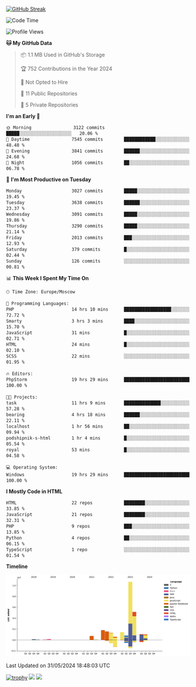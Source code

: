 [![GitHub Streak](https://github-readme-streak-stats.herokuapp.com/?user=yogik10)](https://git.io/streak-stats)
<!--START_SECTION:waka-->
![Code Time](http://img.shields.io/badge/Code%20Time-569%20hrs%2057%20mins-blue)

![Profile Views](http://img.shields.io/badge/Profile%20Views-1-blue)

**🐱 My GitHub Data** 

> 📦 1.1 MB Used in GitHub's Storage 
 > 
> 🏆 752 Contributions in the Year 2024
 > 
> 🚫 Not Opted to Hire
 > 
> 📜 11 Public Repositories 
 > 
> 🔑 5 Private Repositories 
 > 
**I'm an Early 🐤** 

```text
🌞 Morning                3122 commits        █████░░░░░░░░░░░░░░░░░░░░   20.06 % 
🌆 Daytime                7545 commits        ████████████░░░░░░░░░░░░░   48.48 % 
🌃 Evening                3841 commits        ██████░░░░░░░░░░░░░░░░░░░   24.68 % 
🌙 Night                  1056 commits        ██░░░░░░░░░░░░░░░░░░░░░░░   06.78 % 
```
📅 **I'm Most Productive on Tuesday** 

```text
Monday                   3027 commits        █████░░░░░░░░░░░░░░░░░░░░   19.45 % 
Tuesday                  3638 commits        ██████░░░░░░░░░░░░░░░░░░░   23.37 % 
Wednesday                3091 commits        █████░░░░░░░░░░░░░░░░░░░░   19.86 % 
Thursday                 3290 commits        █████░░░░░░░░░░░░░░░░░░░░   21.14 % 
Friday                   2013 commits        ███░░░░░░░░░░░░░░░░░░░░░░   12.93 % 
Saturday                 379 commits         █░░░░░░░░░░░░░░░░░░░░░░░░   02.44 % 
Sunday                   126 commits         ░░░░░░░░░░░░░░░░░░░░░░░░░   00.81 % 
```


📊 **This Week I Spent My Time On** 

```text
🕑︎ Time Zone: Europe/Moscow

💬 Programming Languages: 
PHP                      14 hrs 10 mins      ██████████████████░░░░░░░   72.72 % 
Smarty                   3 hrs 3 mins        ████░░░░░░░░░░░░░░░░░░░░░   15.70 % 
JavaScript               31 mins             █░░░░░░░░░░░░░░░░░░░░░░░░   02.71 % 
HTML                     24 mins             █░░░░░░░░░░░░░░░░░░░░░░░░   02.10 % 
SCSS                     22 mins             ░░░░░░░░░░░░░░░░░░░░░░░░░   01.95 % 

🔥 Editors: 
PhpStorm                 19 hrs 29 mins      █████████████████████████   100.00 % 

🐱‍💻 Projects: 
task                     11 hrs 9 mins       ██████████████░░░░░░░░░░░   57.28 % 
bearing                  4 hrs 18 mins       ██████░░░░░░░░░░░░░░░░░░░   22.11 % 
localhost                1 hr 56 mins        ██░░░░░░░░░░░░░░░░░░░░░░░   09.94 % 
podshipnik-s-html        1 hr 4 mins         █░░░░░░░░░░░░░░░░░░░░░░░░   05.54 % 
royal                    53 mins             █░░░░░░░░░░░░░░░░░░░░░░░░   04.58 % 

💻 Operating System: 
Windows                  19 hrs 29 mins      █████████████████████████   100.00 % 
```

**I Mostly Code in HTML** 

```text
HTML                     22 repos            ████████░░░░░░░░░░░░░░░░░   33.85 % 
JavaScript               21 repos            ████████░░░░░░░░░░░░░░░░░   32.31 % 
PHP                      9 repos             ███░░░░░░░░░░░░░░░░░░░░░░   13.85 % 
Python                   4 repos             ██░░░░░░░░░░░░░░░░░░░░░░░   06.15 % 
TypeScript               1 repo              ░░░░░░░░░░░░░░░░░░░░░░░░░   01.54 % 
```



**Timeline**

![Lines of Code chart](https://raw.githubusercontent.com/Yogik10/Yogik10/main/assets/bar_graph.png)


 Last Updated on 31/05/2024 18:48:03 UTC
<!--END_SECTION:waka-->
[![trophy](https://github-profile-trophy.vercel.app/?username=yogik10)](https://github.com/ryo-ma/github-profile-trophy)
![](https://github-profile-summary-cards.vercel.app/api/cards/profile-details?username=yogik10&theme=solarized_dark)
![](https://github-profile-summary-cards.vercel.app/api/cards/most-commit-language?username=yogik10&theme=solarized_dark)


